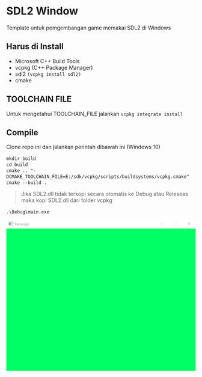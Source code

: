 # SDL2 Window

Template untuk pemgembangan game memakai SDL2 di Windows

## Harus di Install
- Microsoft C++ Build Tools
- vcpkg (C++ Package Manager)
- sdl2  `(vcpkg install sdl2)`
- cmake

## TOOLCHAIN FILE
Untuk mengetahui TOOLCHAIN_FILE jalankan `vcpkg integrate install`

## Compile
Clone repo ini dan jalankan perintah dibawah ini (Windows 10)

```
mkdir build
cd build
cmake .. "-DCMAKE_TOOLCHAIN_FILE=E:/sdk/vcpkg/scripts/buildsystems/vcpkg.cmake"
cmake --build .
```

> Jika SDL2.dll tidak terkopi secara otomatis ke Debug atau Releseas maka kopi SDL2.dll dari folder vcpkg

```
.\Debug\main.exe
```

![start](Sketch.png)


